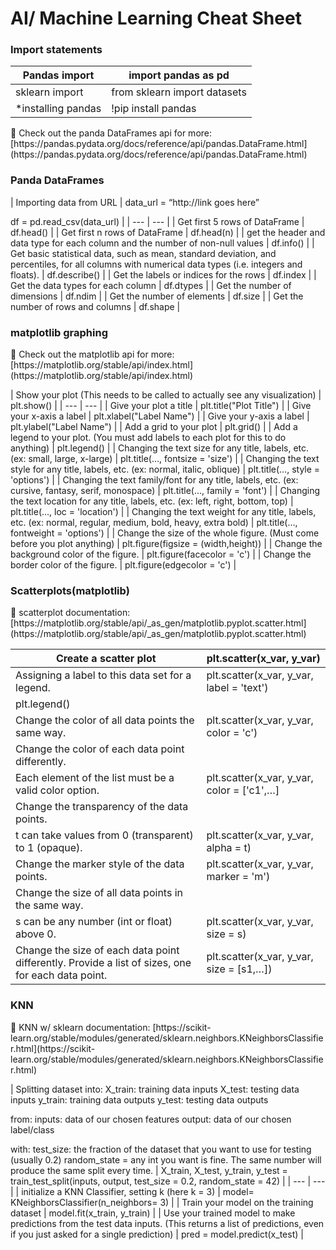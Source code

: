 # AI/ Machine Learning Cheat Sheet

### Import statements

| Pandas import | import pandas as pd  |
| --- | --- |
| sklearn import | from sklearn import datasets |
| *installing pandas | !pip install pandas |

<aside>
📌 Check out the panda DataFrames api for more: [https://pandas.pydata.org/docs/reference/api/pandas.DataFrame.html](https://pandas.pydata.org/docs/reference/api/pandas.DataFrame.html)

</aside>

### Panda DataFrames

| Importing data from URL | data_url = “http://link goes here”

df = pd.read_csv(data_url) |
| --- | --- |
| Get first 5 rows of DataFrame | df.head() |
| Get first n rows of DataFrame | df.head(n) |
| get the header and data type for each column and the number of non-null values | df.info() |
| Get basic statistical data, such as mean, standard deviation, and percentiles, for all columns with numerical data types (i.e. integers and floats). | df.describe() |
| Get the labels or indices for the rows | df.index |
| Get the data types for each column | df.dtypes |
| Get the number of dimensions | df.ndim |
| Get the number of elements | df.size |
| Get the number of rows and columns | df.shape |

### matplotlib graphing

<aside>
📌 Check out the matplotlib api for more: [https://matplotlib.org/stable/api/index.html](https://matplotlib.org/stable/api/index.html)

</aside>

| Show your plot
(This needs to be called to actually see any visualization) | plt.show() |
| --- | --- |
| Give your plot a title | plt.title("Plot Title") |
| Give your x-axis a label | plt.xlabel("Label Name") |
| Give your y-axis a label | plt.ylabel("Label Name") |
| Add a grid to your plot | plt.grid() |
| Add a legend to your plot. 
(You must add labels to each plot for this to do anything) | plt.legend() |
| Changing the text size for any title, labels, etc. 
(ex: small, large, x-large) | plt.title(…, fontsize = 'size') |
| Changing the text style for any title, labels, etc. 
(ex: normal, italic, oblique) | plt.title(…, style = 'options') |
| Changing the text family/font for any title, labels, etc. 
(ex: cursive, fantasy, serif, monospace) | plt.title(…, family = 'font') |
| Changing the text location for any title, labels, etc. 
(ex: left, right, bottom, top) | plt.title(…, loc = 'location') |
| Changing the text weight for any title, labels, etc. 
(ex: normal, regular, medium, bold, heavy, extra bold) | plt.title(…, fontweight = 'options') |
| Change the size of the whole figure. 
(Must come before you plot anything) | plt.figure(figsize = (width,height)) |
| Change the background color of the figure. | plt.figure(facecolor = 'c') |
| Change the border color of the figure. | plt.figure(edgecolor = 'c') |

### Scatterplots(matplotlib)

<aside>
📌 scatterplot documentation: [https://matplotlib.org/stable/api/_as_gen/matplotlib.pyplot.scatter.html](https://matplotlib.org/stable/api/_as_gen/matplotlib.pyplot.scatter.html)

</aside>

| Create a scatter plot | plt.scatter(x_var, y_var) |
| --- | --- |
| Assigning a label to this data set for a legend. | plt.scatter(x_var, y_var, label = 'text')
plt.legend() |
| Change the color of all data points the same way. | plt.scatter(x_var, y_var, color = 'c') |
| Change the color of each data point differently. 
Each element of the list must be a valid color option. | plt.scatter(x_var, y_var, color = ['c1',…] |
| Change the transparency of the data points. 
t can take values from 0 (transparent) to 1 (opaque). | plt.scatter(x_var, y_var, alpha = t) |
| Change the marker style of the data points. | plt.scatter(x_var, y_var, marker = 'm') |
| Change the size of all data points in the same way. 
s can be any number (int or float) above 0. | plt.scatter(x_var, y_var, size = s) |
| Change the size of each data point differently. Provide a list of sizes, one for each data point. | plt.scatter(x_var, y_var, size = [s1,…]) |

### KNN

<aside>
📌 KNN w/ sklearn documentation: [https://scikit-learn.org/stable/modules/generated/sklearn.neighbors.KNeighborsClassifier.html](https://scikit-learn.org/stable/modules/generated/sklearn.neighbors.KNeighborsClassifier.html)

</aside>

| Splitting dataset into:
X_train: training data inputs
X_test: testing data inputs
y_train: training data outputs
y_test: testing data outputs

from:
inputs: data of our chosen features
output: data of our chosen label/class

with: 
test_size: the fraction of the dataset that you want to use for testing (usually 0.2)
random_state = any int you want is fine. The same number will produce the same split every time. | X_train, X_test, y_train, y_test = train_test_split(inputs, output, test_size = 0.2, random_state = 42) |
| --- | --- |
| initialize a KNN Classifier, setting k (here k = 3) | model= KNeighborsClassifier(n_neighbors= 3) |
| Train your model on the training dataset | model.fit(x_train, y_train) |
| Use your trained model to make predictions from the test data inputs. 
(This returns a list of predictions, even if you just asked for a single prediction) | pred = model.predict(x_test) |